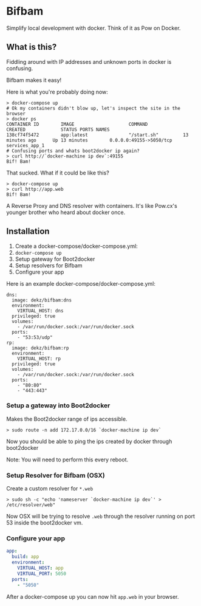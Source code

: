 # Bifbam
Simplify local development with docker. Think of it as Pow on Docker.

## What is this?
Fiddling around with IP addresses and unknown ports in docker is confusing.

Bifbam makes it easy!

Here is what you're probably doing now:

```
> docker-compose up
# Ok my containers didn't blow up, let's inspect the site in the browser
> docker ps
CONTAINER ID        IMAGE                    COMMAND             CREATED             STATUS PORTS NAMES
138cf74f5472        app:latest               "/start.sh"         13 minutes ago      Up 13 minutes        0.0.0.0:49155->5050/tcp   services_app_1
# Confusing ports and whats boot2docker ip again?
> curl http://`docker-machine ip dev`:49155
Bif! Bam!
```

That sucked. What if it could be like this?

```
> docker-compose up
> curl http://app.web
Bif! Bam!
```

A Reverse Proxy and DNS resolver with containers. It's like Pow.cx's younger brother who heard about docker once.

## Installation

1. Create a docker-compose/docker-compose.yml:
2. `docker-compose up`
3. Setup gateway for Boot2docker
4. Setup resolvers for Bifbam
5. Configure your app

Here is an example docker-compose/docker-compose.yml:
```
dns:
  image: dekz/bifbam:dns
  environment:
    VIRTUAL_HOST: dns
  privileged: true
  volumes:
    - /var/run/docker.sock:/var/run/docker.sock
  ports:
    - "53:53/udp"
rp:
  image: dekz/bifbam:rp
  environment:
    VIRTUAL_HOST: rp
  privileged: true
  volumes:
    - /var/run/docker.sock:/var/run/docker.sock
  ports:
    - "80:80"
    - "443:443"
```

### Setup a gateway into Boot2docker
Makes the Boot2docker range of ips accessible.

```
> sudo route -n add 172.17.0.0/16 `docker-machine ip dev`
```
Now you should be able to ping the ips created by docker through boot2docker

Note: You will need to perform this every reboot.

### Setup Resolver for Bifbam (OSX)
Create a custom resolver for `*.web`

```
> sudo sh -c "echo 'nameserver `docker-machine ip dev`' > /etc/resolver/web"
```

Now OSX will be trying to resolve `.web` through the resolver running on port 53 inside the boot2docker vm.


### Configure your app

```yaml
app:
  build: app
  environment:
    VIRTUAL_HOST: app
    VIRTUAL_PORT: 5050
  ports:
    - "5050"
```

After a docker-compose up you can now hit `app.web` in your browser.
